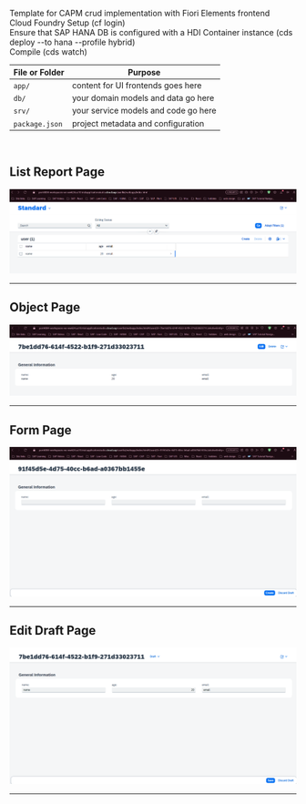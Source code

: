 Template for CAPM crud implementation with Fiori Elements frontend <br> 
Cloud Foundry Setup (cf login) <br>
Ensure that SAP HANA DB is configured with a HDI Container instance (cds deploy --to hana --profile hybrid) <br> 
Compile (cds watch) <br>

File or Folder | Purpose
---------|----------
`app/` | content for UI frontends goes here
`db/` | your domain models and data go here
`srv/` | your service models and code go here
`package.json` | project metadata and configuration
<br>

## List Report Page
<img src="https://github.com/Joe-Zhou-Yubin/BTP-CAPM-crud/raw/main/screenshots/List_Report.png" alt="List Report Page Screenshot" width="600">

---

## Object Page
<img src="https://github.com/Joe-Zhou-Yubin/BTP-CAPM-crud/raw/main/screenshots/Object_Page.png" alt="Object Page Screenshot" width="600">

---

## Form Page
<img src="https://github.com/Joe-Zhou-Yubin/BTP-CAPM-crud/raw/main/screenshots/Form_Page.png" alt="Form Page Screenshot" width="600">

---

## Edit Draft Page
<img src="https://github.com/Joe-Zhou-Yubin/BTP-CAPM-crud/raw/main/screenshots/Drafting.png" alt="Edit Draft Page Screenshot" width="600">

---
